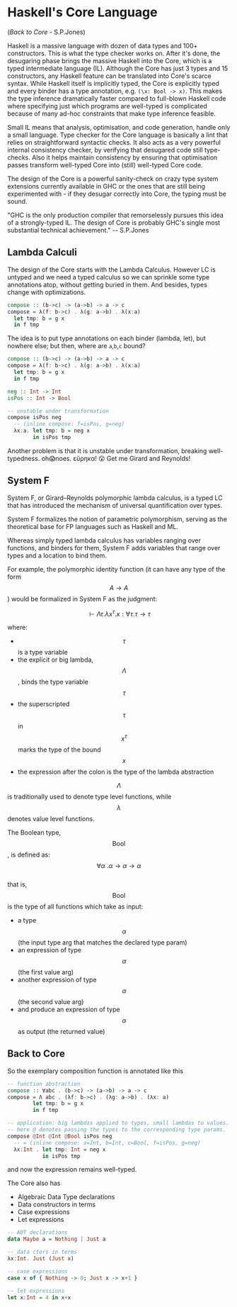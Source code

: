 # Haskell's Core Language

(*Back to Core* - S.P.Jones)

Haskell is a massive language with dozen of data types and 100+ constructors. This is what the type checker works on. After it's done, the desugaring phase brings the massive Haskell into the Core, which is a typed intermediate language (IL). Although the Core has just 3 types and 15 constructors, any Haskell feature can be translated into Core's scarce syntax. While Haskell itself is implicitly typed, the Core is explicitly typed and every binder has a type annotation, e.g. `(\x: Bool -> x)`. This makes the type inference dramatically faster compared to full-blown Haskell code where specifying just which programs are well-typed is complicated because of many ad-hoc constraints that make type inference feasible.

Small IL means that analysis, optimisation, and code generation, handle only a small language. Type checker for the Core language is basically a lint that relies on straightforward syntactic checks. It also acts as a very powerful internal consistency checker, by verifying that desugared code still type-checks. Also it helps maintain consistency by ensuring that optimisation passes transform well-typed Core into (still) well-typed Core code.

The design of the Core is a powerful sanity-check on crazy type system extensions currently available in GHC or the ones that are still being experimented with - if they desugar correctly into Core, the typing must be sound.

"GHC is the only production compiler that remorselessly pursues this idea of a strongly-typed IL. The design of Core is probably GHC's single most substantial technical achievement." -- S.P.Jones


## Lambda Calculi

The design of the Core starts with the Lambda Calculus. However LC is untyped and we need a typed calculus so we can sprinkle some type annotations atop, without getting buried in them. And besides, types change with optimizations.

```hs
compose :: (b->c) -> (a->b) -> a -> c
compose = λ(f: b->c) . λ(g: a->b) . λ(x:a)
  let tmp: b = g x
  in f tmp
```

The idea is to put type annotations on each binder (lambda, let), but nowhere else; but then, where are `a`,`b`,`c` bound?

```hs
compose :: (b->c) -> (a->b) -> a -> c
compose = λ(f: b->c) . λ(g: a->b) . λ(x:a)
  let tmp: b = g x
  in f tmp

neg :: Int -> Int
isPos :: Int -> Bool

-- unstable under transformation
compose isPos neg
  -- (inline compose: f=isPos, g=neg)
  λx:a. let tmp: b = neg x
        in isPos tmp
```

Another problem is that it is unstable under transformation, breaking well-typedness. oh😱noes. εὕρηκα! 😮 Get me Girard and Reynolds!



## System F

System F, or Girard–Reynolds polymorphic lambda calculus, is a typed LC that has introduced the mechanism of universal quantification over types.

System F formalizes the notion of parametric polymorphism, serving as the theoretical base for FP languages such as Haskell and ML.

Whereas simply typed lambda calculus has variables ranging over functions, and binders for them, System F adds variables that range over types and a location to bind them.

For example, the polymorphic identity function (it can have any type of the form $$A\to A$$) would be formalized in System F as the judgment:

$$
\vdash \Lambda \tau . \lambda x^{\tau}.x : \forall \tau . \tau \to \tau
$$

where:
- $$\tau$$ is a type variable
- the explicit or big lambda, $$\Lambda$$, binds the type variable $$\tau$$
- the superscripted $$\tau$$ in $$x^{\tau}$$ marks the type of the bound $$x$$
- the expression after the colon is the type of the lambda abstraction

$$\Lambda$$ is traditionally used to denote type level functions, while $$\lambda$$ denotes value level functions.

The Boolean type, $$\scriptstyle \mathsf{Bool}$$, is defined as: 
$$\forall \alpha\ .\alpha \to \alpha \to \alpha$$     
that is, $$\scriptstyle \mathsf{Bool}$$ is the type of all functions which take as input:
* a type $$\alpha$$ (the input type arg that matches the declared type param)
* an expression of type $$\alpha$$ (the first value arg)
* another expression of type $$\alpha$$ (the second value arg)
* and produce an expression of type $$\alpha$$ as output (the returned value)



## Back to Core

So the exemplary composition function is annotated like this

```hs
-- function abstraction
compose :: ∀abc . (b->c) -> (a->b) -> a -> c
compose = Λ abc . (λf: b->c) . (λg: a->b) . (λx: a)
        let tmp: b = g x
        in f tmp

-- application: big lambdas applied to types, small lambdas to values.
-- here @ denotes passing the types to the corresponding type params.
compose @Int @Int @Bool isPos neg
  -- = (inline compose: a=Int, b=Int, c=Bool, f=isPos, g=neg)
  λx:Int . let tmp: Int = neg x
           in isPos tmp
```
and now the expression remains well-typed.


The Core also has
- Algebraic Data Type declarations
- Data constructors in terms
- Case expressions
- Let expressions

```hs
-- ADT declarations
data Maybe a = Nothing | Just a

-- data ctors in terms
λx:Int. Just (Just x)

-- case expressions
case x of { Nothing -> 0; Just x -> x+1 }

-- let expressions
let x:Int = 4 in x+x
```
